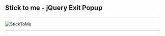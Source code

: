 ## Stick to me - jQuery Exit Popup

---
![StickToMe](https://github.com/guiassemany/stick-to-me/blob/master/docs/example.gif?raw=true)

---


